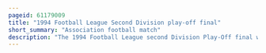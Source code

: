 ```yaml
---
pageid: 61179009
title: "1994 Football League Second Division play-off final"
short_summary: "Association football match"
description: "The 1994 Football League second Division Play-Off final was an Association Football Match played between Burnley and stockport County on 29 may 1994 at Wembley Stadium London. It was to determine the third and final Team to gain Promotion from the Football League second Division the third Tier of english Football into the first Division. The top two Teams of the 199394 Football League second Division Reading and port Vale gained automatic Promotion while Teams from third to sixth Place took Part in play-off Semi-Finals the Winners of which competed for the final Place in the first Division for the 1994. Burnley and Stockport County Beat plymouth argyle and york City respectively in the Semi-Finals."
---
```


